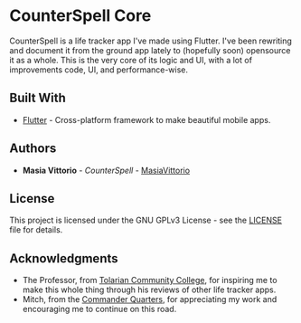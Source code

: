 # CounterSpell Core

CounterSpell is a life tracker app I've made using Flutter. I've been rewriting and document it from the ground app lately to (hopefully soon) opensource it as a whole. This is the very core of its logic and UI, with a lot of improvements code, UI, and performance-wise.


## Built With

* [Flutter](https://flutter.dev) - Cross-platform framework to make beautiful mobile apps.


## Authors

* **Masia Vittorio** - *CounterSpell* - [MasiaVittorio](https://github.com/MasiaVittorio)

## License

This project is licensed under the GNU GPLv3 License - see the [LICENSE](LICENSE) file for details.

## Acknowledgments

* The Professor, from [Tolarian Community College](https://www.youtube.com/channel/UC7-hR5EfgpM6oHfiGDkxfMA), for inspiring me to make this whole thing through his reviews of other life tracker apps.
* Mitch, from the [Commander Quarters](https://www.youtube.com/channel/UC-w5MNByr4SNy3z2232sj0g), for appreciating my work and encouraging me to continue on this road.

